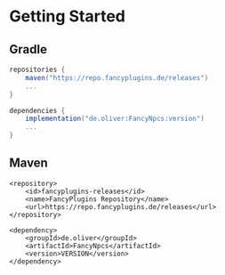 # Getting Started

## Gradle

```gradle
repositories {
    maven("https://repo.fancyplugins.de/releases")
    ...
}
```

```gradle
dependencies {
    implementation("de.oliver:FancyNpcs:version")
    ...
}
```

## Maven

```maven
<repository>
    <id>fancyplugins-releases</id>
    <name>FancyPlugins Repository</name>
    <url>https://repo.fancyplugins.de/releases</url>
</repository>
```

```maven
<dependency>
    <groupId>de.oliver</groupId>
    <artifactId>FancyNpcs</artifactId>
    <version>VERSION</version>
</dependency>

```